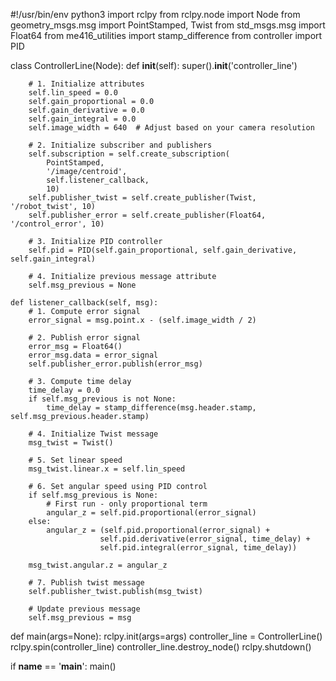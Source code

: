 #!/usr/bin/env python3
import rclpy
from rclpy.node import Node
from geometry_msgs.msg import PointStamped, Twist
from std_msgs.msg import Float64
from me416_utilities import stamp_difference
from controller import PID

class ControllerLine(Node):
    def __init__(self):
        super().__init__('controller_line')

        # 1. Initialize attributes
        self.lin_speed = 0.0
        self.gain_proportional = 0.0
        self.gain_derivative = 0.0
        self.gain_integral = 0.0
        self.image_width = 640  # Adjust based on your camera resolution

        # 2. Initialize subscriber and publishers
        self.subscription = self.create_subscription(
            PointStamped,
            '/image/centroid',
            self.listener_callback,
            10)
        self.publisher_twist = self.create_publisher(Twist, '/robot_twist', 10)
        self.publisher_error = self.create_publisher(Float64, '/control_error', 10)

        # 3. Initialize PID controller
        self.pid = PID(self.gain_proportional, self.gain_derivative, self.gain_integral)

        # 4. Initialize previous message attribute
        self.msg_previous = None

    def listener_callback(self, msg):
        # 1. Compute error signal
        error_signal = msg.point.x - (self.image_width / 2)

        # 2. Publish error signal
        error_msg = Float64()
        error_msg.data = error_signal
        self.publisher_error.publish(error_msg)

        # 3. Compute time delay
        time_delay = 0.0
        if self.msg_previous is not None:
            time_delay = stamp_difference(msg.header.stamp, self.msg_previous.header.stamp)

        # 4. Initialize Twist message
        msg_twist = Twist()

        # 5. Set linear speed
        msg_twist.linear.x = self.lin_speed

        # 6. Set angular speed using PID control
        if self.msg_previous is None:
            # First run - only proportional term
            angular_z = self.pid.proportional(error_signal)
        else:
            angular_z = (self.pid.proportional(error_signal) +
                        self.pid.derivative(error_signal, time_delay) +
                        self.pid.integral(error_signal, time_delay))

        msg_twist.angular.z = angular_z

        # 7. Publish twist message
        self.publisher_twist.publish(msg_twist)

        # Update previous message
        self.msg_previous = msg

def main(args=None):
    rclpy.init(args=args)
    controller_line = ControllerLine()
    rclpy.spin(controller_line)
    controller_line.destroy_node()
    rclpy.shutdown()

if __name__ == '__main__':
    main()
